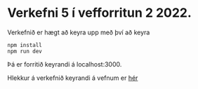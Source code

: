 # Verkefni 5 í vefforritun 2 2022.
Verkefnið er hægt að keyra upp með því að keyra 
```console
npm install
npm run dev
```
Þá er forritið keyrandi á localhost:3000.

Hlekkur á verkefnið keyrandi á vefnum er [hér](https://vef2-2022-v5-4vcfefv91-steinarlogi.vercel.app/)